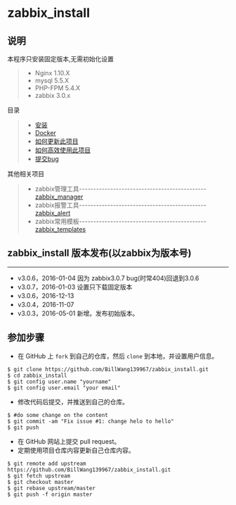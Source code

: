 # zabbix_install

## 说明

本程序只安装固定版本,无需初始化设置

> * Nginx 1.10.X
> * mysql 5.5.X
> * PHP-FPM 5.4.X
> * zabbix 3.0.x

目录

> * [安装](doc/install.md)
> * [Docker](doc/docker.md)
> * [如何更新此项目](doc/update.md)
> * [如何高效使用此项目](doc/usage.md)
> * [提交bug](https://github.com/BillWang139967/zabbix_install/issues)


其他相关项目

> * zabbix管理工具---------------------------------------------[zabbix_manager](https://github.com/BillWang139967/zabbix_manager)
> * zabbix报警工具---------------------------------------------[zabbix_alert](https://github.com/BillWang139967/zabbix_alert)
> * zabbix常用模板---------------------------------------------[zabbix_templates](https://github.com/BillWang139967/zabbix_templates)

## zabbix_install 版本发布(以zabbix为版本号)
----

* v3.0.6，2016-01-04 因为 zabbix3.0.7 bug(时常404)回退到3.0.6
* v3.0.7，2016-01-03 设置只下载固定版本
* v3.0.6，2016-12-13 
* v3.0.4，2016-11-07
* v3.0.3，2016-05-01 新增。发布初始版本。

## 参加步骤

* 在 GitHub 上 `fork` 到自己的仓库，然后 `clone` 到本地，并设置用户信息。
```
$ git clone https://github.com/BillWang139967/zabbix_install.git
$ cd zabbix_install
$ git config user.name "yourname"
$ git config user.email "your email"
```
* 修改代码后提交，并推送到自己的仓库。
```
$ #do some change on the content
$ git commit -am "Fix issue #1: change helo to hello"
$ git push
```
* 在 GitHub 网站上提交 pull request。
* 定期使用项目仓库内容更新自己仓库内容。
```
$ git remote add upstream https://github.com/BillWang139967/zabbix_install.git
$ git fetch upstream
$ git checkout master
$ git rebase upstream/master
$ git push -f origin master
```

